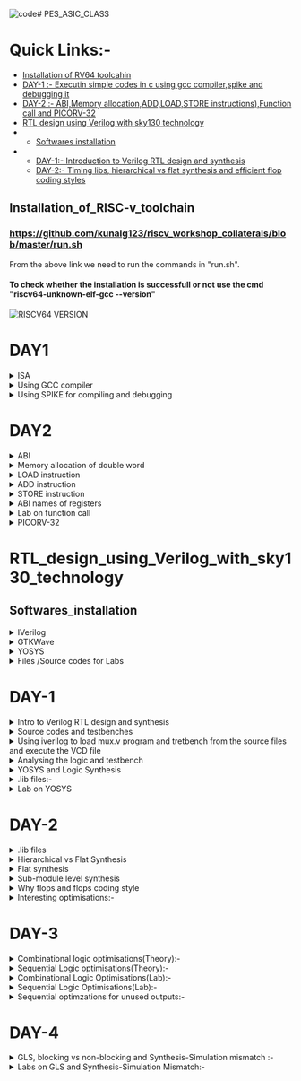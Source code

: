 ![code](https://github.com/Karthik-6362/pes_asic_class/assets/137412032/e6929349-85cf-44b2-bec6-523a4242347b)# PES_ASIC_CLASS

# Quick Links:-
- [Installation of RV64 toolcahin](#Installation_of_RISC-v_toolchain)
- [DAY-1 :- Executin simple codes in c using gcc compiler,spike and debugging it](#DAY1)
- [DAY-2 :- ABI,Memory allocation,ADD,LOAD,STORE instructions),Function call and PICORV-32](#DAY2)
- [RTL design using Verilog with sky130 technology](#RTL_design_using_Verilog_with_sky130_technology)
- - [Softwares installation](#Softwares_installation)
- - [DAY-1:- Introduction to Verilog RTL design and synthesis](#DAY-1)
  - [DAY-2:- Timing libs, hierarchical vs flat synthesis and efficient flop coding styles](#DAY-2)



## Installation_of_RISC-v_toolchain
### https://github.com/kunalg123/riscv_workshop_collaterals/blob/master/run.sh
From the above link we need to run the commands in "run.sh".
#### To check whether the installation is successfull or not use the cmd "riscv64-unknown-elf-gcc --version"
![RISCV64 VERSION](https://github.com/Karthik-6362/pes_asic_class/assets/137412032/041b9ff6-d6c5-4ca8-8305-39f94465d064)
# DAY1
<details>
	<summary> ISA </summary>
	
## Instruction Set Architecture (ISA) is a set of rules and specifications that define the software-visible aspects of a computer's central processing unit (CPU). It provides a standardized interface between the hardware and the software, allowing software developers to write programs that can run on different hardware platforms without needing to know the intricate details of the underlying hardware.

</details>

<details>
	<summary> Using GCC compiler </summary>
	
### Writing a simple c code and compiling it using gcc compiler
#### Program to calculate the sum of numbers from 1 to n(taken as 5 below)

```
#include <stdio.h>
int main()
{
int i,sum=0,n=5;
for(i=1;i<=n;i++)
{
sum=sum+i;
}
printf("Sum of numbers from 1 to %d is %d",n,sum);
}

```

#### To display the code on the terminal,compile it using GCC and get the output use the following commands
```
  cat sum.c     // will display code on terminal
  gcc sum.c     // will compile the code
  ./a.out       // wil display the output
```
![WhatsApp Image 2023-08-21 at 3 48 28 PM](https://github.com/Karthik-6362/pes_asic_class/assets/137412032/c6dfb0af-1a20-4598-945c-1c288c42b741)

#### To compile the same code using riscv compiler and get output
```
  riscv64-unknown-elf-gcc -o1 -mabi=rv64i -march=rv64i -o sum.o sum.c     // compiles the code

```
##### An error occured 
![WhatsApp Image 2023-08-21 at 3 58 17 PM](https://github.com/Karthik-6362/pes_asic_class/assets/137412032/f2ec496a-aa40-47a0-b85d-1f3c7db7ce39)
##### solution changing the paths 
```
  vim ~/.bashrc
export PATH=~/riscv_toolchain/riscv64-unknown-elf-gcc-8.3.0-2019.08.0-x86_64-linux-ubuntu14/bin:$PATH
export PATH=~/riscv_toolchain/riscv64-unknown-elf-gcc-8.3.0-2019.08.0-x86_64-linux-ubuntu14/riscv64-unknown-elf/bin:$PATH
```
##### After re-running all the above commands we get the output
```
  vim ~/.bashrc
export PATH=~/riscv_toolchain/riscv64-unknown-elf-gcc-8.3.0-2019.08.0-x86_64-linux-ubuntu14/bin:$PATH
export PATH=~/riscv_toolchain/riscv64-unknown-elf-gcc-8.3.0-2019.08.0-x86_64-linux-ubuntu14/riscv64-unknown-elf/bin:$PATH
```
![WhatsApp Image 2023-08-21 at 4 02 59 PM](https://github.com/Karthik-6362/pes_asic_class/assets/137412032/36d4f0f1-f1ba-46a6-8d7e-d568712bb082)

#### Now let's open the assembly-level code of the the previously compiled code
```
  riscv64-unknown-elf-objdump -d sum.o 
  riscv64-unknown-elf-objdump -d sum.o | less 
  //The difference between the two commands is that the second command is using a Unix utility 
  called less to display the output in a paginated manner, allowing you to scroll through the 
  disassembled code one screen at a time.
```
#### using -o optimization
![WhatsApp Image 2023-08-21 at 4 23 45 PM (1)](https://github.com/Karthik-6362/pes_asic_class/assets/137412032/01ed2dc6-86bc-4cc3-b40b-b8f60c5c3a08)
#### using Ofast optimization
![WhatsApp Image 2023-08-21 at 4 24 17 PM](https://github.com/Karthik-6362/pes_asic_class/assets/137412032/388bf05e-9d4f-4a86-b562-78ef8584cc90)

</details>

<details>
<summary> Using SPIKE for compiling and debugging </summary>

## pike simulation and debugging
```
  spike -d pk sum.o //This command debugs the sum.o file 
  until pc 0 10184   // This command runs debugging unitl the 10184th line
  reg 0 sp         // This command will show us the data stored in the specifed register
  // Upon pressing ENTER the next line will be executed
```
![WhatsApp Image 2023-08-21 at 4 32 37 PM](https://github.com/Karthik-6362/pes_asic_class/assets/137412032/88d8f147-0e9e-4caa-933e-ea1c241a3532)
### We can observe that the data has changed in the register after executing
![WhatsApp Image 2023-08-21 at 4 33 11 PM](https://github.com/Karthik-6362/pes_asic_class/assets/137412032/ab1139f8-bd98-4b95-a3e8-a27f2f94113f)

##  Integer Number Representation
### RV64 :- 
- size of double word:- 64bits
- Binary number representation
- - Unsigned:- range = 0 to (2^64 - 1)
- - Signed:-   range = [positive => 0 to 2^63-1] and [negative => -1 to 2^63-1]
- - for positive numbers msb is 0
  - for negative numbers msb is 1

# LAB

## program to find out the highest and lowest values in unsigned long long int
```
#include <stdio.h>
#include <math.h>
int main(){
	unsigned long long int max = (unsigned long long int) (pow(2,64) -1);
	unsigned long long int min = (unsigned long long int) (pow(2,64) *(-1));
	printf("Minimum value is %llu\n",min);
	printf("Maximum value is %llu\n",max);
	return 0;
}
```

![WhatsApp Image 2023-08-21 at 5 43 05 PM](https://github.com/Karthik-6362/pes_asic_class/assets/137412032/c7ccd2ba-3151-4637-8fff-e127f87e0b4e)

##  program to find out the highest and lowest values in signed long long int
```
#include <stdio.h>
#include <math.h>
int main(){
	long long int max = (long long int) (pow(2,63) -1);
	long long int min = (long long int) (pow(2,63) *(-1));
	printf("Minimum value is %lld\n",min);
	printf("Maximum value is %lld\n",max);
	return 0;
}
```

![WhatsApp Image 2023-08-21 at 5 50 33 PM](https://github.com/Karthik-6362/pes_asic_class/assets/137412032/541e2979-70f0-4f47-9bed-fe89a55b56ec)

</details>

# DAY2

<details>
	<summary> ABI </summary>
	
## Application binary interface (ABI)
- The "Application Binary Interface" (ABI) in the context of RISC-V is a interface that defines how software interacts with a specific hardware platform, including aspects like function calling conventions, register usage, and data representation.
- It ensures compatibility between compiled software and different implementations of the RISC-V architecture.
  
</details>

<details>
	<summary>Memory allocation of double word</summary>
	
## Memory allocation for double word
- Double word has a size of 64 bits
- We use little endian memory addressing system
- We can directly load the data into registers (or)
- The data can be split into bits and can be stored in 8 consecutive registers

</details>

<details>
	<summary> LOAD instruction</summary>
	
## LOAD Instruction

![Screenshot 2023-08-21 182450](https://github.com/Karthik-6362/pes_asic_class/assets/137412032/13121084-9e45-439e-abc6-856aa261fb14)
- syntax:- ld rd,offset(rs)
- - ld:- it is the instruction used to load a double word.
  - the data in the address of (rs + offset) will be loaded into rd
  - Instruction Format:- ![Screenshot 2023-08-21 184551](https://github.com/Karthik-6362/pes_asic_class/assets/137412032/6f54f26b-7e84-4a55-8de2-a96d3504d317)
  - - Opcode  :-  Gives what type of instruction
    - funct3  :-  3-bit data which give the operation to be performed
    - rd      :-  Destination register
    - rs      :-  Source register

</details>

<details>
	<summary>ADD instruction </summary>\
	
## ADD Instruction

![Screenshot 2023-08-21 185014](https://github.com/Karthik-6362/pes_asic_class/assets/137412032/9327081c-577d-4774-8777-1954a3eb9d80)
- syntax:- add rd,rs1,rs2
- - ld:- Adds the data in rs1 and rs2 and stores in rd
  - Instruction format:- ![Screenshot 2023-08-21 185044](https://github.com/Karthik-6362/pes_asic_class/assets/137412032/d15dbd15-21c2-4b2d-af22-e80fa18804fe)
  - -  Opcode    :-  Gives what type of instruction
    - funct3     :-  3-bit data which give the operation to be performed
    - rd         :-  Destination register
    - rs1 & rs2  :-  Two source registers are used as there are two operands
      
</details>

<details>
	<summary> STORE instruction </summary>

## STORE instruction
![Screenshot 2023-08-21 183414](https://github.com/Karthik-6362/pes_asic_class/assets/137412032/6f683396-8b3e-4acf-8fec-fb20dd0e3158)
- syntax:- sd rs2,offset(rs1)
- - sd:- stores the data from rs2 into (offset + rs1)
  - Instruction Format:- ![Screenshot 2023-08-21 190032](https://github.com/Karthik-6362/pes_asic_class/assets/137412032/b355c806-44df-460b-9040-3b0ac1898a56)
 
</details>

<details>
<summary>ABI names of registers </summary>

## Registers and their ABI names
![php5Rx2Fk](https://github.com/Karthik-6362/pes_asic_class/assets/137412032/60291646-4ba4-4e67-8bbe-7ae39a6cdca5)

</details>

<details>
<summary> Lab on function call </summary>

# LAB
## Using function call and simulating a different algo based code

.c file:- 
```
#include<stdio.h>


extern int load( int x,int y);

int main(){
	int result=0;
	int count=9;
	result=load(0x0,count+1);
	printf("the sum is %d\n",result);
}
```

.s file:- 
```
	.section .text
.global load
.type load, @function

load:
	add a4,a0,zero
	add a2,a0,a1
	add a3,a0,zero
	
loop:	add a4,a3,a4
	addi a3,a3,1
	blt a3,a2,loop
	add a0,a4,zero
	ret
```

## Compilation and output
![WhatsApp Image 2023-08-21 at 7 44 10 PM](https://github.com/Karthik-6362/pes_asic_class/assets/137412032/2f5183d8-1a46-4a60-926b-8366d6586a68)

### Assembly-level code:-
![WhatsApp Image 2023-08-21 at 7 38 53 PM](https://github.com/Karthik-6362/pes_asic_class/assets/137412032/e8d2b5a4-2471-490b-ab2c-9801889eb104)

</details>

<details>
<summary>PICORV-32 </summary>

# PICORV32 :- It is an open-source RISC-V compatible CPU core that is designed to be small, simple, and efficient and implement RISC's instrucion sets.

![Pcorv32](https://github.com/Karthik-6362/pes_asic_class/assets/137412032/4a5be9a5-8372-40cb-8fd9-431169fd83f4)

![picorv32 file](https://github.com/Karthik-6362/pes_asic_class/assets/137412032/80125716-87fc-42d1-8c79-d6f4e2368352)
 </details>

 # RTL_design_using_Verilog_with_sky130_technology
 
 ## Softwares_installation
 <details>
	 <summary>IVerilog</summary>
	 
  ### commands to install Iverilog 
  ```
sudo apt install iverilog
```
  ### Version of IVerilog installed
  ![IVerilog version](https://github.com/Karthik-6362/pes_asic_class/assets/137412032/9a03cef5-4adf-4d15-8ea9-b616ace91f5b)

</details>

 <details>
	 <summary>GTKWave</summary>

  ### commands to install GTKWave
  ```
sudo apt install gtkwave
```
### Version of GTKWave installed 
![gtkwave installation](https://github.com/Karthik-6362/pes_asic_class/assets/137412032/24ea3809-72e8-4af8-9df0-52fc947a1c25)

 </details>
 
 <details>
	 <summary>YOSYS </summary>

  ### Commands used to install YOSYS'
  ```
git clone https://github.com/YosysHQ/yosys.git
cd yosys
sudo apt install make
sudo apt-get update
sudo apt-get install build-essential clang bison flex  libreadline-dev gawk tcl-dev libffi-dev git  graphviz xdot pkg-config python3 libboost-system-dev libboost-python-dev libboost-filesystem-dev zlib1g-dev
make config-gcc
make
```
### Version of YOSYS installed
![yosys installation](https://github.com/Karthik-6362/pes_asic_class/assets/137412032/3aca747f-fa5a-470c-a320-cc985eb708a9)

 </details>

 <details>
	 <summary>Files /Source codes for Labs</summary>
	 
### commands used to install these 
```
git clone https://github.com/kunalg123/vsdflow.git
cd vsdflow
chmod 777 opensource_eda_tool_install.sh
./opensource_eda_tool_install.sh 
```
![Installation of required source codes](https://github.com/Karthik-6362/pes_asic_class/assets/137412032/8ff1a821-0cc4-4afe-a0ce-b79872d585ec)

 </details>

# DAY-1
 
 <details>
 <summary>Intro to Verilog RTL design and synthesis  </summary>
	 
 ### Simulator  :- Tool(IVerilog) used to check/verify a design whenever the inputs change.
 ### Design     :- Set of verilog codes that have intended functionality.
 ### Testbench  :- Setup of applying stimulus to the design and verify the accuracy of the design.
![testbench](https://github.com/Karthik-6362/pes_asic_class/assets/137412032/3f438a46-8756-4143-b648-19ab7bf0a589)
### IVerilog based simulation flow :- 
![iverilog based system flow](https://github.com/Karthik-6362/pes_asic_class/assets/137412032/3174e610-0ffa-4d71-86b4-f01f9b58677b)
- Based on the changes in the inputs the output will be manipulated depending on the design.
- A vcd (Value Change Dump format) file will be generated.
- To view this vcd file we use gtkwave tool which displays the outut.

</details>

<details>
	<summary>Source codes and testbenches</summary>
	
### Commands used 
```
git clone https://github.com/kunalg123/sky130RTLDesignAndSynthesisWorkshop
```
![image](https://github.com/Karthik-6362/pes_asic_class/assets/137412032/01ccefe5-524f-4373-b096-6d7358d8760a)

</details>

<details>
	<summary> Using iverilog to load mux.v program and tretbench from the source files and execute the VCD file</summary>
	
### Commands used:- 
```
// get intp the folder containing the verilog code and the testbench files
iverilog good_mux.v tb_good_mux.v
./a.out // This will generate the VSD file
gtkwave tb_good_mux.vsd // This will open up the waveform based on the testbench
```
### Executing the a.out and .vcd files:-
![Executing the a out and vcd file on gtkwave](https://github.com/Karthik-6362/pes_asic_class/assets/137412032/7dcc88ec-edf7-43c6-b9e3-41becee2523c)

### gtkwave output :-
![Output of gtkwave for good_mux](https://github.com/Karthik-6362/pes_asic_class/assets/137412032/111c7454-ed1b-4f03-9123-cb333e678102)

</details>

<details>
	<summary>Analysing the logic and testbench</summary>

 ### good_mux.v:- 
 ![good_mux v](https://github.com/Karthik-6362/pes_asic_class/assets/137412032/920f7672-2ea6-4d9f-a4dc-20b3bc964bf5)

 ### tb_good_mux.v:- 
 - $dumpfile("tb_good_mux.vcd"); // This instructs the simulator to generate a .vcd file which can be used on GTKWave to view the out[ut waveforms.
 ![tb_good_mux v](https://github.com/Karthik-6362/pes_asic_class/assets/137412032/fd539d05-c0a4-492c-9b19-ee0e949be5ec)


</details>

<details>
	<summary>YOSYS and Logic Synthesis</summary>
 
### YOSYS setup:- 
![YOSYS setup](https://github.com/Karthik-6362/pes_asic_class/assets/137412032/5edd408a-fb91-4252-9ebe-307d19856b6b)

- The design file and the .lib files are applied to YOSYS to get a synthesised output(netlist)
- read_verilog:- used to read the design
- read_liberty:- used to read the library files
- write_verilog:- used on netlist file to get netlist

### Veifying the synthesis:-
![Verify the synthesus](https://github.com/Karthik-6362/pes_asic_class/assets/137412032/db9309df-4c2f-41f9-a314-3973345cd399)

- the same .tb file can be used here along with the netlist file generated
- RTL design:- Behavioural representation of the required design (in VHDL)
- Synthesis:- Converting RTL into gate level/netlist
- Synthesiszer:- (YOSYS) converts RTL into netlist

</details>

<details>
	<summary>.lib files:- </summary>

 - It consists of all the standard library files(collection of logical modules and all gates of different delays)
 - Why gates of different delays:-
 - - To satisfy the timing delays of different combinational logics
   - T_clk > T_cq_A + T_comb + T_setup_b (we need fast gates here)
   - T_hold < Tcq_A + T_comb (need slow gates)

</details>

<details>
	<summary>Lab on YOSYS </summary>

 ### We read the .lib and design diles on yosys to get the netlist output
### Commands used:- 
```
read_liberty -lib /path to .lib file
read_verilog good_mux.v
synth -top module_name
abc -liberty /path to .lib file/
show
write_verilog -noattr good_mux_netlist.v
!gvim good_mux_netlist.v
```
- read_liberty -lib /path to .lib file/   // It reads all the components in the .lib file
- read_verilog good_mux.v             // This will read the desgn verilog file
- - ![Execution of read liberty and  read verilog](https://github.com/Karthik-6362/pes_asic_class/assets/137412032/5eba649d-2a0a-459b-927d-0aa53e0b1818)
- synth -top module_name    // This will synthesis the module specified
- - ![Output of synth -top](https://github.com/Karthik-6362/pes_asic_class/assets/137412032/05462979-f72b-4625-8423-af16fc5f7ee8)
- abc -liberty /path to .lib file/   // This will generate the netlist file based on the .lib file mentioned
- - ![Execution of abc -liberty ](https://github.com/Karthik-6362/pes_asic_class/assets/137412032/b0733448-6835-4cd0-bcda-4c232e764ee6)
- show   // Used to see the synthesised output / netlist
- - ![Synthesized output of good_mux](https://github.com/Karthik-6362/pes_asic_class/assets/137412032/83091349-a6e2-4031-b015-45482d71bc0e)
- write_verilog -noattr good_mux_netlist.v // This command writes the netlist into the specifies file
- !gvim good_mux_netlist.v  // This command will display the netlist.v file
- - ![Netlist representation of the mux](https://github.com/Karthik-6362/pes_asic_class/assets/137412032/8e666e9f-79f1-41e1-870b-c5cfc23675fd)
  
</details>


# DAY-2

<details>
	<summary>.lib files </summary>

## commands used in terminal :- 
```
gvim /path to the .lib file/
```
## commands used in vim:-
```
syn off // Switches off the highlighting of the syntax
se un  // used to enable the line numbers
/cell  // used to find a word cell
vsp   // Opens another window of the same file
```
it contains:- 
- Conditions of PVT(Pressure Voltage Temperature) for proper working
- Default values/units
- - time_unit : "1ns";
  - voltage_unit : "1V";
  - leakage_power_unit : "1nW";
  - current_unit : "1mA";
  - pulling_resistance_unit : "1kohm";
  - capacitive_load_unit(1.0000000000, "pf");
  - default_operating_conditions : "tt_025C_1v80";
- Standard cells
- Leakage powers of all the cells for different inputs
- About the technology("CMOS")
- 

## .lib file:- 
![image](https://github.com/Karthik-6362/pes_asic_class/assets/137412032/d1c0aadb-6cef-4fab-a7a9-738635e677ea)

## Different versions of the and2 gate:- 

### and2_0:-
![and2_0](https://github.com/Karthik-6362/pes_asic_class/assets/137412032/f51956e2-5536-49c5-bead-3d4a07af4b8f)

### and2_2:- 
![and2_2](https://github.com/Karthik-6362/pes_asic_class/assets/137412032/03ab1e2b-1467-45dc-8abb-bf9a07600df5)

### and2_4:-
![image](https://github.com/Karthik-6362/pes_asic_class/assets/137412032/e4d5275d-7e0a-4591-a89c-a35658d59a48)

### Observation:- 
- In terms of area and power :- and2_4 > and2_2 >and2_0
- Wider cells occupy high area and consume high power and the delay is low
- smaller cells occupy low area and consume low power and the delay is high   

</details>


<details>
	<summary>Hierarchical vs Flat Synthesis </summary>

 ## Synthesizing a module named multiple_modules.v using /YOSYS
 - It contains two sub-modules
 - ![Multiple_modules v](https://github.com/Karthik-6362/pes_asic_class/assets/137412032/ffa7add0-f537-4075-b6be-a2ad4564c822)

## command used:- 
```
read_liberty -lib /path to .lib file/    // reads the .lib file onto YOSYS
read_verilog multiple_modules.v          // reads the .v file specified
synth -top multiple-modules              // synthesizes the design by taking specified module as top module  
abc -liberty /path to .lib file/         // links the .lib file to the design
show                                     // displays the synthesized design
write_verilog -noattr multiple_modules_hier.v    // writes the netlist into the specified file 
!gvim multiple_modules_hier.v            // displays the netlist file
```
 ## Opening YOSYS and reading the .lib file:- 
 ![Openig YOSYS and reading liberty files](https://github.com/Karthik-6362/pes_asic_class/assets/137412032/5a15e800-70c3-4c3b-a4bd-039531a33344)

## Reading the moltiple_modules.v file on YOSYS:-
![reading the file onto yosys](https://github.com/Karthik-6362/pes_asic_class/assets/137412032/ffd41d13-4c03-4617-9c32-c7c225df6459)

## Using synth command to synthesize the design:-
![Synthesis1 of of the file](https://github.com/Karthik-6362/pes_asic_class/assets/137412032/8e1161bb-86d6-4137-a782-7f6552f95ad5)

![Synthesis2 of of the file](https://github.com/Karthik-6362/pes_asic_class/assets/137412032/7e3dcc6f-bfc2-486d-a397-4f69d9bd790d)

## Linking the .lib file to the design:-
![Linking  lib with design](https://github.com/Karthik-6362/pes_asic_class/assets/137412032/59c0eea0-b330-474f-bb04-8c547b118898)
  
## Synthesized output:- 
![Synthesizes output of the design](https://github.com/Karthik-6362/pes_asic_class/assets/137412032/09d1dc75-9565-435d-ac31-741890270149)

## Using write_verilog to write the netlist:- 
![Using write_verilog to write the netlist](https://github.com/Karthik-6362/pes_asic_class/assets/137412032/6ff263a1-cc1b-4174-a357-60581bf9b17a)

## The output netlist:- 
![Netlist_1](https://github.com/Karthik-6362/pes_asic_class/assets/137412032/c0ba177d-7a18-4763-9d41-6b158e7e515c)
![Netlist_2](https://github.com/Karthik-6362/pes_asic_class/assets/137412032/5b30983e-0d01-4172-85cf-6fbcbcf861bf)

## Expected v/s synthesized design:- 
![Theory](https://github.com/Karthik-6362/pes_asic_class/assets/137412032/9293f26d-182d-4229-aafd-d016be6ae579)

## Observations:- 
- The synthesized and the expected design are different because the expected uses PMOS stacking which is not prefferable
- Using de-morgans law we can verify the design.
- The netlist file contains the hierarchy as mentioned in the design file.
- In the netlist file one NAND gate and two inverters are used instaed of using a and gate & or gate as specified in the design


</details>


<details>
	<summary>Flat synthesis </summary>

 ## Flat synthesis:- 
 - Using the command " flatten " to flatten the hierarchy and directly initialize the required modules under the main module.
 - Does not preserve hierarchy.
 
```
commands used:- 
read_liberty -lib /path to .lib file/    // reads the .lib file onto YOSYS
read_verilog multiple_modules.v          // reads the .v file specified
synth -top multiple-modules              // synthesizes the design by taking specified module as top module  
abc -liberty /path to .lib file/         // links the .lib file to the design
flatten                                  // It flattens the hierarchy
show                                     // displays the synthesized design
write_verilog -noattr multiple_modules_flat.v    // writes the netlist into the specified file 
!gvim multiple_modules_flat.v            // displays the netlist file```
```

## Commands execution:- 
![image](https://github.com/Karthik-6362/pes_asic_class/assets/137412032/f2599e97-d266-4f63-8a2a-835bb389368c)

## Synthesized output:- 
![Synthesized output](https://github.com/Karthik-6362/pes_asic_class/assets/137412032/73dcf440-d035-4312-ba0e-195d69c5098d)

## Output netlist:- 
![Netlist code](https://github.com/Karthik-6362/pes_asic_class/assets/137412032/ff3f9863-59a8-417a-9e49-faab5ea5c447)

## Observations:- 

- If the flatten command is used then the hierarchy is not preserved.
- There is no seperate modules for and & or sub-modules.
- The netlist of the sub-modules are written into the main module. 

 </details>


<details>
	<summary>Sub-module level synthesis  </summary>

- It is synthesizing each submodule seperately and then stiching to form the entire design.
- It is used when we have multiple instances if the same module in the design,so that the netlist can be reused.
- When the size of the design is too high,then we divide the design into sub-modules and  the synthesize it.
- Syntax:- synth -top /module-name/    // The module name specified will be synthesized.
 
 ## Commands used:- 
 ```
read_liberty -lib /path to .lib file/    // reads the .lib file onto YOSYS
read_verilog multiple_modules.v          // reads the .v file specified
synth -top sub_module1              // synthesizes the design by taking specified module as top module  
abc -liberty /path to .lib file/         // links the .lib file to the design
show                                     // displays the synthesized design
write_verilog -noattr multiple_modules_submodule1.v    // writes the netlist into the specified file 
!gvim multiple_modules_submodule1.v            // displays the netlist file

```

## Cmds execution:-
![Cmds](https://github.com/Karthik-6362/pes_asic_class/assets/137412032/1ff1fb87-44a9-4b95-b13e-e5eb3e31c898)

## Synthesis of sub_module1:-
![and(sub-module1) synth](https://github.com/Karthik-6362/pes_asic_class/assets/137412032/8f04faf3-68fe-4f26-82c3-e949efeb4e65)

## Synthesized output:- 
![sub-module1 synthesized op](https://github.com/Karthik-6362/pes_asic_class/assets/137412032/e7328536-0181-4e20-aadb-47ac3164ae57)

## synthesis of sub_module2:-
![or(sub-module2) synth](https://github.com/Karthik-6362/pes_asic_class/assets/137412032/ce6f2d6c-4246-42b9-9813-12924e006903)

## Synthesized output:- 
![sub-module2 synthesized op](https://github.com/Karthik-6362/pes_asic_class/assets/137412032/0c3e8906-df7d-4cc6-ac0a-3b494c4c2bc3)


</details>


<details>
	<summary>Why flops and flops coding style </summary>

## WHY Flops:-
- Beacuse the combinational logic in series can cause glitches.
- To store the intermediate values during execution.
- Keep the glitching values of the combinational logic away from on another.Even though the input of the flop is glitching the output of the flop will be stable
- Higher the number of comb logics, the glitches will be carrued forward so it produces outputs.
- Sync flop:- It will have both reset and clk in the sensitivity list.
- ASync flop:- It will have only clk in the sensitivity list. 
- In the example below for the b=values of a,b,c as (0,0,1) and (1,1,0) we should get an output of 1, but in this case we get the som glitched output in between.

![IMG_20230831_200528](https://github.com/Karthik-6362/pes_asic_class/assets/137412032/9eba71be-b785-4a1b-997a-9e68702a9ba5)

<details>
	<summary>Async reset:-</summary>

- Irrespective of the clk if the reset it turned to 1(posedge) the output will be set to 0.
- After the reset it turned dowm to 0 the output copies the data on every posedge of clk.
### Cmds used:- 
```
// For wave output:-
gvim dff_asyncres.v                     // Displays the code.
iverilog dff_asyncres.v tb_asyncres.v   // Compile sthe code.
./a.out                                 // Generates the .vcd(value change dump file)
gtkwave tb_dff_asyncres.vcd             // Produces the wave output.
  
```
```
// For the synthesis:-
yosys                                    // Opems yosys 
read_liberty -lib /path to .lib file/    // Reads the liberty files onto yosys
read_verilog dff_asyncres.v              // Reads the verilog file onto yosys
synth -top asyncres                      // Synthesizes the module name mentioned considering it as top module
dfflibmap -liberty /path to .lib file/   // Maps the flops library to the design
abc -liberty /Path to .lib file/         // Generates the netlist
show                                     // Displays the synthes=ized output /netlist
```


### Code:- 
![image](https://github.com/Karthik-6362/pes_asic_class/assets/137412032/ff35d66f-2fdb-4a3a-9895-e497d69ffee7)

### GTKWave output:- 
![image](https://github.com/Karthik-6362/pes_asic_class/assets/137412032/7f0b3fba-fffa-428c-8fda-3e6c6bdd6258)

### Synthesized output:- 
![Synthesized](https://github.com/Karthik-6362/pes_asic_class/assets/137412032/fdba80ee-b402-4037-a131-2616cbdd9205)

</details>

<details>
	<summary>Async set:-</summary>

 - Irrespective of the clk if the set it turned to 1(posedge) the output will be 1.
- After the set it turned down to 0 the output copies the data on every posedge of clk.

### Cmds used:- 
```
// For wave output:-
gvim dff_async_set.v                      // Displays the code.
iverilog dff_async_set.v tb_async_set.v   // Compile sthe code.
./a.out                                   // Generates the .vcd(value change dump file)
gtkwave tb_dff_async_set.vcd               // Produces the wave output.
  
```
```
// For the synthesis:-
yosys                                     // Opems yosys 
read_liberty -lib /path to .lib file/     // Reads the liberty files onto yosys
read_verilog dff_async_set.v              // Reads the verilog file onto yosys
synth -top async_set                      // Synthesizes the module name mentioned considering it as top module
dfflibmap -liberty /path to .lib file/    // Maps the flops library to the design
abc -liberty /Path to .lib file/          // Generates the netlist
show                                      // Displays the synthes=ized output /netlist
```

### Code:- 
![code](https://github.com/Karthik-6362/pes_asic_class/assets/137412032/2ab9d175-81cb-4f73-ac06-f7748051eb9f)

### GTKwave output:-
![wave](https://github.com/Karthik-6362/pes_asic_class/assets/137412032/cc2e6e86-88f3-4887-8726-12252692afd1)

### Synthesized output:-
![Synthesized](https://github.com/Karthik-6362/pes_asic_class/assets/137412032/b2947553-7fe5-4df9-bce2-b32770b78202)


</details>


<details>
	<summary>Sync reset:- </summary>

- If the reset is 1, then the value of q will be updated to 0 on the posedge of the clk.
- If the reset is 0, then at every posedge of the clk the value of d will be copied to q.

### Cmds used:- 
```
// For wave output:-
gvim dff_syncres.v                     // Displays the code.
iverilog dff_syncres.v tb_syncres.v   // Compile sthe code.
./a.out                                 // Generates the .vcd(value change dump file)
gtkwave tb_dff_syncres.vcd             // Produces the wave output.
  
```
```
// For the synthesis:-
yosys                                    // Opems yosys 
read_liberty -lib /path to .lib file/    // Reads the liberty files onto yosys
read_verilog dff_syncres.v              // Reads the verilog file onto yosys
synth -top syncres                      // Synthesizes the module name mentioned considering it as top module
dfflibmap -liberty /path to .lib file/   // Maps the flops library to the design
abc -liberty /Path to .lib file/         // Generates the netlist
show                                     // Displays the synthes=ized output /netlist
```


### Code:- 
![code](https://github.com/Karthik-6362/pes_asic_class/assets/137412032/0fe6661f-e80a-4898-a8d3-e560f4fcd2fd)

### GTKWave output:- 
![wave](https://github.com/Karthik-6362/pes_asic_class/assets/137412032/1e945e7d-2111-4d7b-9bcf-de30f0b577a5)

### Synthesized output:-
![Synthesized](https://github.com/Karthik-6362/pes_asic_class/assets/137412032/4cb91371-479a-49cb-a41c-e5ceb2622a53)

</details>

</details>


<details>
	<summary>Interesting optimisations:-  </summary>

<details>
<summary>Analyzing y=a*2 </summary>
	
 - If a is a 3-bit input and y is a 4-bit output then the output is just appending 0 at the LSB of the binary value of a.
 - The expected optimisation is using a multiplier with one input as a and the other as 2.
 - Similarly for multiplying with 4(2^2) it is appending 2 zeros at LSB.
 - If it we multiply by 8(2^3) then 3 zeros are appended.
 - ![IMG_20230902_193724](https://github.com/Karthik-6362/pes_asic_class/assets/137412032/cc3260ff-8359-45ef-9215-8dcb83651ad9)


### code:-
![image](https://github.com/Karthik-6362/pes_asic_class/assets/137412032/f68981a4-e4f0-4aaa-a925-02b9117f0b3b)

### There are 0 cells mapped:- 
![Cells](https://github.com/Karthik-6362/pes_asic_class/assets/137412032/bdefcf86-1663-4799-8398-3bb25087d46c)

### abc command returns "there is nothing to map" 
![abc not reqd as there is nothing to map](https://github.com/Karthik-6362/pes_asic_class/assets/137412032/893233dd-57e0-4cd8-804f-1862dacce9a3)

### Netlist generated:- 
![image](https://github.com/Karthik-6362/pes_asic_class/assets/137412032/5d234de5-2999-4bf1-b0f5-cc87b881f445)

### Synthesized output:- 
![Synthesized output](https://github.com/Karthik-6362/pes_asic_class/assets/137412032/3073e3e5-fbf0-4de4-8796-e6be02429e85)

</details>

<details>
	<summary>Analyzing y=a*9</summary>

- If a is a 3-bit input and y is a 6-bit output then the output is just appending a at the LSB of the binary value of a.
- The expected optimisation is using a multiplier with one input as a and the other as 9.
- From the previous case (a*8) o/p is known.
- ![IMG_20230902_195837](https://github.com/Karthik-6362/pes_asic_class/assets/137412032/c48410c5-5372-4e8c-a157-2164d82dc72d)


### code:- 
 ![code](https://github.com/Karthik-6362/pes_asic_class/assets/137412032/8f10c3fa-f8b2-4d34-b5dd-eeccb6b35eeb)

### No cells are mapped:- 
![no cells used](https://github.com/Karthik-6362/pes_asic_class/assets/137412032/c7590443-2a13-4682-99ed-8c381b900a77)

### Netlist generated:- 
![netlist](https://github.com/Karthik-6362/pes_asic_class/assets/137412032/c429cc26-f262-42bb-9a70-5fb17ce4557a)

### Synthesized output:-
![Synthesized output](https://github.com/Karthik-6362/pes_asic_class/assets/137412032/3bf24f01-915a-4875-815a-ec968fbef24e)

</details>

</details>


# DAY-3

<details>
	<summary>Combinational logic optimisations(Theory):-  </summary>

- Constant Propogation:-
- - Conseidering a input to the logic to be constant there by the output is optmised.
  - Comsider that Y=((AB)+c)' is the circuit and A is assumed to be a constant 0.
  - The output gets optmised to c'
  - ![comb const pgn](https://github.com/Karthik-6362/pes_asic_class/assets/137412032/65c237cb-c35e-403d-81da-ddff0c5fa022)

- Boolean logic optimisation:-
- - Having a boolean expression of the output and then optimising it.
  - Using techniques like k-map and quine Mckluskey algorithms.
  -  ![comb bool opt](https://github.com/Karthik-6362/pes_asic_class/assets/137412032/7f7f02e7-c7f8-4718-98c0-fbc77bdb1589)

</details> 

<details>
	<summary>Sequential Logic optimisations(Theory):- </summary>

- Basic:-
- - Sequential constant propagation:-
  - Making a input constant, such that irrespective of the clk and reset we get the output as 0.
  - Not possible when we use set as the output will be 1 when set=1.
  - ![seq cosnt pgn](https://github.com/Karthik-6362/pes_asic_class/assets/137412032/fa3caba2-3cef-44e7-8504-ef497195bee0)
  - ![seq const pgn1](https://github.com/Karthik-6362/pes_asic_class/assets/137412032/d1b57cd5-7dc3-4975-92c7-a71a82d0b29f)

- Advance:-
- - State Optimisations:- Optimising the unused states of a block/fsm to make the best design.
  - Cloning:- Optimising the florr plan such that the block which is used to run further many blocks can be cloned so that the delay gets reduced between the blocks.
  - Retiming:- Splitting the combinational logic between two flops amon themselves such that the clk signal is utilized to its capacity and the freq of operation is reduced. 
  
</details>

<details>
	<summary>Combinational Logic Optimisations(Lab):- </summary>

 ### opt_check:-

 #### Code:- 
 ![code](https://github.com/Karthik-6362/pes_asic_class/assets/137412032/f78f56c5-7b20-42d1-9a56-42b4a98d37b5)

#### Cells used:- 
![cells](https://github.com/Karthik-6362/pes_asic_class/assets/137412032/91a9126a-e164-4451-b215-65ac75490658)

#### opt_clean -purge
![Used to perform optimisations](https://github.com/Karthik-6362/pes_asic_class/assets/137412032/34c38c9a-6843-43df-8002-2deecf7269ca)

#### Synthesized output
![Synthesized output](https://github.com/Karthik-6362/pes_asic_class/assets/137412032/a23adfca-8390-4699-9e0d-bd5ae0765836)


### opt_check2:-

#### Code:-
![code](https://github.com/Karthik-6362/pes_asic_class/assets/137412032/d9d3fa36-ddc8-4dd0-a6ff-526831d85d41) 

#### Cells used:- 
![cells](https://github.com/Karthik-6362/pes_asic_class/assets/137412032/9c315899-fc47-4d59-9205-443add669eeb)

#### Synthesized output:-
![Synthesized output](https://github.com/Karthik-6362/pes_asic_class/assets/137412032/9e3810e9-d87d-4c6a-a3d7-855b6003aa9e)


### opt_check3:-

#### Code:-
![code](https://github.com/Karthik-6362/pes_asic_class/assets/137412032/03bd81c0-55bd-42e4-a3d4-c0123e227fff)
 
#### Cells used:- 
![cells](https://github.com/Karthik-6362/pes_asic_class/assets/137412032/0485c9ce-4cf1-4a86-b764-cef810e505f2)

#### Synthesized output:-
![Synthesized output](https://github.com/Karthik-6362/pes_asic_class/assets/137412032/1863eba3-04d5-4ae5-a12f-11221ed79c98)


</details>

<details>
	<summary>Sequential Logic Optimisations(Lab):-  </summary>

### dff_const1:- 

#### Code:- 
![code](https://github.com/Karthik-6362/pes_asic_class/assets/137412032/803eb366-c43c-4312-a8a2-2c4027660f49)

#### Cells:- 
![cells](https://github.com/Karthik-6362/pes_asic_class/assets/137412032/5d944b60-e4b7-46cb-94c9-394bfef819d4)

#### Wave Output:-
- ![wave ( op depends on clk)](https://github.com/Karthik-6362/pes_asic_class/assets/137412032/689515b3-3bf2-4ed9-bd90-08471796f762)
- The output depends on the clk.

#### Synthesized Output:- 
- ![Synth op](https://github.com/Karthik-6362/pes_asic_class/assets/137412032/fe222ae5-052a-4397-bbae-0e50caddd502)
- A inverter is used as we have given a high reset but the standard cells have active low reset.


### dff_const2:- 

#### Code:- 
![code](https://github.com/Karthik-6362/pes_asic_class/assets/137412032/7cdac6d7-59cd-4c26-9c9a-fe667473012c)

#### Cells:- 
![cells](https://github.com/Karthik-6362/pes_asic_class/assets/137412032/14f6ef1b-58e5-4fd7-ba3c-988c3a787352)

#### Wave output:- 
- Irrespective of the clk and reset the output is 1.
- ![wave](https://github.com/Karthik-6362/pes_asic_class/assets/137412032/4ae27f6c-7456-431c-a74c-2a53bead1534)

#### Synthesized Output:- 
![synth op](https://github.com/Karthik-6362/pes_asic_class/assets/137412032/1b58eae2-f2f3-4d69-bd5a-9da476942e89)

### dff_const3:- 

#### code:- 
![code](https://github.com/Karthik-6362/pes_asic_class/assets/137412032/c53e9edb-2fb1-43d9-8eee-b8db63583d1e)

#### Cells:- 
![cells](https://github.com/Karthik-6362/pes_asic_class/assets/137412032/21af0961-438d-48bf-8984-633bc3e7985f)

#### Wave output:- 
- ![wave(The q becomes for 0 clk cycle and remains 1 for all other cycles)](https://github.com/Karthik-6362/pes_asic_class/assets/137412032/9e54a4a6-fca0-445b-8911-af0343ac5bba)
- The q becomes for 0 clk cycle and remains 1 for all other cycles

#### Synthesized Output:- 
- ![image](https://github.com/Karthik-6362/pes_asic_class/assets/137412032/03aed9af-457e-4e2b-b7da-f824cb27fb33)
- The flops were not optimised.

</details>

<details>
	<summary>Sequential optimzations for unused outputs:-  </summary>

### Counter_opt:- 
- The values count[1] and count[2] are not used in the primary outputs so they are not synthesized.
#### Code:- 
![code](https://github.com/Karthik-6362/pes_asic_class/assets/137412032/676b0138-2fed-4caf-b431-8cc264051a87)

#### Cells:- 
![cells](https://github.com/Karthik-6362/pes_asic_class/assets/137412032/e7e21c71-4642-4135-9ead-54f59335cbbc)

#### Synthesized output:-
- ![Synth op](https://github.com/Karthik-6362/pes_asic_class/assets/137412032/008a2c47-fc6e-4057-9531-bb328977beba)
- The output is optimised to a toggling like structure on every clk cycle.

### Counter_opt2:- 
- We need all the bits count because we are using all of them .
- In the previous case the unused outputs were ptimised including their flipflops

#### Code:- 
![image](https://github.com/Karthik-6362/pes_asic_class/assets/137412032/14f2371e-6096-456e-a1b2-140741ae8d41)

#### Cells:- 
![image](https://github.com/Karthik-6362/pes_asic_class/assets/137412032/d6b2d9c2-0820-4c37-be94-7b1fee4b9d0b)

#### Synthesized output:-
![image](https://github.com/Karthik-6362/pes_asic_class/assets/137412032/d3747a19-27cd-448e-aa91-d6f799e2f0d1)

</details>

# DAY-4

<details>
	<summary>GLS, blocking vs non-blocking and Synthesis-Simulation mismatch :-</summary>

 ## GLS(Gate Level Simulation):- 
 - Running the testbench on the netlist generated.
 - Netlist is logically same to the RTL design.
 - Same testbench can be used as the design is same.

## Why GLS:- 
- Verify the logical correctness of the design after stnthesis.
- Ensure that the timing of the design is met(Can be done only is GLS is run with delay annotations).

## GLS using iverilog
![Gate level simulation](https://github.com/Karthik-6362/pes_asic_class/assets/137412032/41e29e88-5e7a-427c-b4da-fe579ad6f3dd)

## Synthesis and simulation synthesis:- 
- Used ti check whether the netlist is true representation of the design.
- There are 3 reasons for mismatch:-
- - Missing sensitivity list.
  - Blocking and Non-blocking assignments.
  - Non standard verilog coding.

### Missing sensitivity list:- 
- Consider the following code:- 
	```
	module mux(
	input i0,input i1,input sel,ouput reg y);
	always@(sel)
	begin
	if(sel)
	       y=i1;
	else
	       y=i0;
	end 
	endmodule
	```
- In the above code i1 and i2 are not icluded in the sensi list.
- This will lead to improper functionality of the design as it will not respond to the changes in i1 and i2

### Blocking and Non-blocking assignments:- 
- Blocking statements:-
- - Using "  =  " for assign statements.
  - Statements are executed in order which they are written.

- Non-Blocking statements:-
- - Using "  <=  " for assign stetements.
  - The instructions are executed parallely.
  - All the RHS part is evaluated first and then assigned to the LHS part.

- Consider the code below:-
  ```
  	module code (input clk,input reset,input d,output regq);
	reg q0;
	always@(posedge clk,posedge reset)
	begin
	if(reset)
	begin
	   q0=1'b0;
	   q=1'b0;
	end
	else
	begin
                // Case1        //  2nd case:- 
  		q=qo;           //  q0=d;
                qo=d;           //  q=q0; 
	end 
	endmodule
  ```
- Case1:- Since the statements are executed in order q0 value wil be assigned to q but, the value of d will be assigned to q0.So, we get 2 flops.
- Case2:- The value assigned for q will be updated value of q0.So,we get 1 flop.

## Caveats With Blocking Statements:- 
- Conisder the following code:-
```
	module mux(
	input i0,input i1,input sel,ouput reg y);
	always@(*)
	begin
	       y=q0 & c;
	       q0=a|b;
	end 
	endmodule
```
- The value of Y is calculated first so thw q0 utilised is the previous one.
- So, a flop exists to delay the o/p by one cycle.
- There is a mismatch b/w the simulation and the synthesis.
- The synthesized o/p will be a and gate followed by an or gate
- Conisder the following code:-
```
	module mux(
	input i0,input i1,input sel,ouput reg y);
	always@(*)
	begin
	       q0=a|b;
               y=q0 & c;
	end 
	endmodule
```
- In this case q0 value is first calculated and then used to calculate Y.
- Ther will no simulation and synthesis errors.


</details>

</details>

<details>
	<summary> Labs on GLS and Synthesis-Simulation Mismatch:- </summary>

### Ternary_operator_mux:- 

#### Code:-
 ![code](https://github.com/Karthik-6362/pes_asic_class/assets/137412032/c0126e76-4206-4642-9480-a999d11188a9)

#### Cells:- 
![cells](https://github.com/Karthik-6362/pes_asic_class/assets/137412032/7c1aadfe-8114-430b-ab00-debe4d6ef863)

#### Wave of RTL:- 
![wave](https://github.com/Karthik-6362/pes_asic_class/assets/137412032/f8d2a991-fbcc-4d63-aebf-7db8ebde8c80)

#### Wave of GLS:- 
![Wave for gls(netlist simulation)](https://github.com/Karthik-6362/pes_asic_class/assets/137412032/0fb2a85d-a459-4358-9407-16de2db253f2)

#### Netlist:- 
![Netlist](https://github.com/Karthik-6362/pes_asic_class/assets/137412032/b72fb38f-9386-4873-9ed9-8ac74dd62d93)

#### Synthesized output:- 
![Synth op](https://github.com/Karthik-6362/pes_asic_class/assets/137412032/6e5109e1-d643-4c2e-b591-8c738c989bd8)


### Bad_mux:- 

#### Code:- 
![code](https://github.com/Karthik-6362/pes_asic_class/assets/137412032/41d7f92f-047c-4bc4-9bc1-d0a9c053928f)

#### Cells:- 
![Cells](https://github.com/Karthik-6362/pes_asic_class/assets/137412032/41506d7c-c91d-444f-9172-35c4636492bf)

#### Wave of RTL:-
![wave](https://github.com/Karthik-6362/pes_asic_class/assets/137412032/341b8317-a668-474a-a024-b27c6f43ff3b)

#### Wave of GLS:- 
![Wave for gls(netlist simulation)](https://github.com/Karthik-6362/pes_asic_class/assets/137412032/20f3e445-c0d6-46eb-9053-30595ea33ec5)

#### Netlist:- 
![netlist](https://github.com/Karthik-6362/pes_asic_class/assets/137412032/7d84b456-e127-4306-9261-ad34d9d56aa2)

#### Observations:- 
- The output is not sensing the changes in the inputs i1 and 12.
- The simulation and synthesis outputs are different.
- Missing sensitivity list causes the the mux to not perform properly.

</details>



























